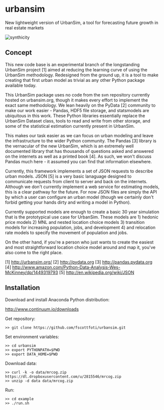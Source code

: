 urbansim
========

New lightweight version of UrbanSim, a tool for forecasting future growth in real estate markets

![synthicity](http://www.synthicity.com/uploads/1/8/3/2/18327643/9164254_orig.png)

Concept
-------

This new code base is an experimental branch of the longstanding UrbanSim project [1] aimed at reducing the learning curve of using the UrbanSim methodology.  Redesigned from the ground up, it is a tool to make creating that first urban model as trivial as any other Python package available today.

This UrbanSim package uses no code from the svn repository currently hosted on urbansim.org, though it makes every effort to implement the exact same methodology.  We lean heavily on the PyData [2] community to make our work easier - Pandas, HDF5 file storage, and statsmodels are ubiquitous in this work.  These Python libraries essentially replace the UrbanSim Dataset class, tools to read and write from other storage, and some of the statistical estimation currently present in UrbanSim.  

This makes our task easier as we can focus on urban modeling and leave the infrastructure to the wider Python community.  The Pandas [3] library is the vernacular of the new UrbanSim, which is an extremely well documented library that has thousands of questions asked and answered on the internets as well as a printed book [4].  As such, we won't discuss Pandas much here - it assumed you can find that information elsewhere.

Currently, this framework implements a set of JSON requests to describe urban models.  JSON [5] is a very basic lanaguage designed to communicate requests from client to server and back on the internets.  Although we don't currently implement a web service for estimating models, this is a clear pathway for the future.  For now JSON files are simply the API by which a user can configure an urban model (though we certainly don't forbid getting your hands dirty and writing a model in Python).

Currently supported models are enough to create a basic 30 year simulation that is the prototypical use case for UrbanSim.  These models are 1) hedonic price models 2) MNL and nested location choice models 3) transition models for increasing population, jobs, and development 4) and relocation rate models to specify the movement of population and jobs.

On the other hand, if you're a person who just wants to create the easiest and most straightforward location choice model around and map it, you've also come to the right place.

[1] http://urbansim.org/
[2] http://pydata.org
[3] http://pandas.pydata.org
[4] http://www.amazon.com/Python-Data-Analysis-Wes-McKinney/dp/1449319793
[5] http://en.wikipedia.org/wiki/JSON

Installation
---------------

Download and install Anaconda Python distribution:

http://www.continuum.io/downloads

Get repository:

```
>> git clone https://github.com/fscottfoti/urbansim.git
```

Set environment variables:

```
>> cd urbansim
>> export PYTHONPATH=$PWD
>> export DATA_HOME=$PWD
```

Download data:

```
>> curl -k -o data/mrcog.zip https://dl.dropboxusercontent.com/u/2815546/mrcog.zip
>> unzip -d data data/mrcog.zip
```

Run:

```
>> cd example
>> ./run.sh
```

